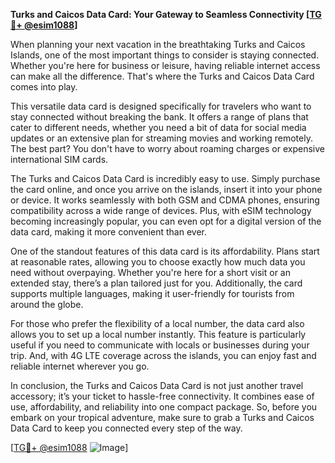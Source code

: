 **Turks and Caicos Data Card: Your Gateway to Seamless Connectivity [[TG💪+ @esim1088](https://t.me/s/esim1088)]**

When planning your next vacation in the breathtaking Turks and Caicos Islands, one of the most important things to consider is staying connected. Whether you're here for business or leisure, having reliable internet access can make all the difference. That's where the Turks and Caicos Data Card comes into play.

This versatile data card is designed specifically for travelers who want to stay connected without breaking the bank. It offers a range of plans that cater to different needs, whether you need a bit of data for social media updates or an extensive plan for streaming movies and working remotely. The best part? You don't have to worry about roaming charges or expensive international SIM cards.

The Turks and Caicos Data Card is incredibly easy to use. Simply purchase the card online, and once you arrive on the islands, insert it into your phone or device. It works seamlessly with both GSM and CDMA phones, ensuring compatibility across a wide range of devices. Plus, with eSIM technology becoming increasingly popular, you can even opt for a digital version of the data card, making it more convenient than ever.

One of the standout features of this data card is its affordability. Plans start at reasonable rates, allowing you to choose exactly how much data you need without overpaying. Whether you're here for a short visit or an extended stay, there’s a plan tailored just for you. Additionally, the card supports multiple languages, making it user-friendly for tourists from around the globe.

For those who prefer the flexibility of a local number, the data card also allows you to set up a local number instantly. This feature is particularly useful if you need to communicate with locals or businesses during your trip. And, with 4G LTE coverage across the islands, you can enjoy fast and reliable internet wherever you go.

In conclusion, the Turks and Caicos Data Card is not just another travel accessory; it’s your ticket to hassle-free connectivity. It combines ease of use, affordability, and reliability into one compact package. So, before you embark on your tropical adventure, make sure to grab a Turks and Caicos Data Card to keep you connected every step of the way.

[[TG💪+ @esim1088](https://t.me/s/esim1088) ![Image](https://i.postimg.cc/Y0z9fWf4/image.png)]